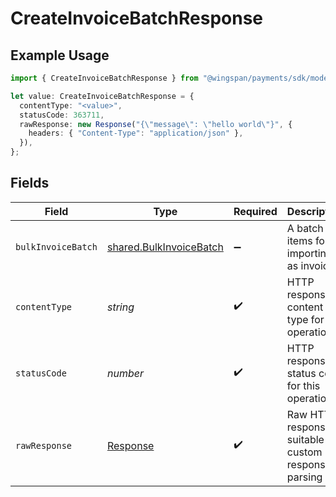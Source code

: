 # CreateInvoiceBatchResponse

## Example Usage

```typescript
import { CreateInvoiceBatchResponse } from "@wingspan/payments/sdk/models/operations";

let value: CreateInvoiceBatchResponse = {
  contentType: "<value>",
  statusCode: 363711,
  rawResponse: new Response("{\"message\": \"hello world\"}", {
    headers: { "Content-Type": "application/json" },
  }),
};
```

## Fields

| Field                                                                     | Type                                                                      | Required                                                                  | Description                                                               |
| ------------------------------------------------------------------------- | ------------------------------------------------------------------------- | ------------------------------------------------------------------------- | ------------------------------------------------------------------------- |
| `bulkInvoiceBatch`                                                        | [shared.BulkInvoiceBatch](../../../sdk/models/shared/bulkinvoicebatch.md) | :heavy_minus_sign:                                                        | A batch of items for importing as invoices                                |
| `contentType`                                                             | *string*                                                                  | :heavy_check_mark:                                                        | HTTP response content type for this operation                             |
| `statusCode`                                                              | *number*                                                                  | :heavy_check_mark:                                                        | HTTP response status code for this operation                              |
| `rawResponse`                                                             | [Response](https://developer.mozilla.org/en-US/docs/Web/API/Response)     | :heavy_check_mark:                                                        | Raw HTTP response; suitable for custom response parsing                   |